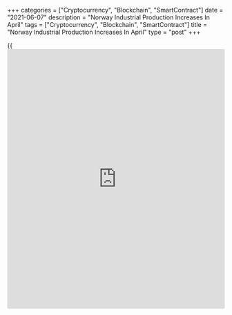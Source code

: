 +++
categories = ["Cryptocurrency", "Blockchain", "SmartContract"]
date = "2021-06-07"
description = "Norway Industrial Production Increases In April"
tags = ["Cryptocurrency", "Blockchain", "SmartContract"]
title = "Norway Industrial Production Increases In April"
type = "post"
+++

{{<iframe id="large-banner" src="https://www.bounty.group/#slide=1.0" width="100%" height="600" scrolling="no" style="border: 0px solid rgb(216, 221, 230); border-radius: 3px;">}}

Norway's industrial production increased in April, figures from
Statistics Norway showed on Monday.

Industrial production grew 0.9 year-on-year in April, after a 0.6
percent increase in March.

Manufacturing output remained unchanged at 4.7 percent annually in
April.

Production in electricity, gas and steam declined 0.7 percent and mining
and quarrying output fell 16.1 percent.

Among the main industrial groupings, production of intermediate goods
increased 8.8 percent yearly in April and production in capital goods
rose 2.8 percent. Production of consumer goods gained 6.6 percent

Meanwhile, consumer goods fell 2.3 percent.

Durable consumer goods production increased 65.1 percent and production
of non-durable goods rose 4.3 percent.

On a month-on-month basis, industrial production decreased 0.1 percent
in April, after a 0.9 percent growth in the preceding month.

For comments and feedback [contact](https://www.playgroundfx.com/contact/): editorial@rtt[news](https://www.letsplayfx.com/blog/forex-news-website/).com

[Economic News][1]

 **What parts of the world are seeing the best (and worst) economic
performances lately? Click[here][2] to check out our [Econ Scorecard][2]
and find out! See up-to-the-moment [ranking](https://www.playgroundfx.com/blog/crypto-exchange-ranking/)s for the best and worst
performers in [GDP][2], [unemployment rate][3], [inflation][4] and much
more.**

   1. www.rtt[news](https://www.letsplayfx.com/blog/forex-news-website/).com/Content/EconomicNews.aspx
   2. www.rtt[news](https://www.letsplayfx.com/blog/forex-news-website/).com/economic-scorecard/world-rank/GDP/highest-performance.aspx
   3. www.rtt[news](https://www.letsplayfx.com/blog/forex-news-website/).com/economic-scorecard/world-rank/unemployment-rate/lowest-performance.aspx
   4. www.rtt[news](https://www.letsplayfx.com/blog/forex-news-website/).com/economic-scorecard/world-rank/CPI/highest-performance.aspx